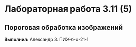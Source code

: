 # Лабораторная работа 3.11 (5) 
## Пороговая обработка изображений


**Выполнил:** Александр З. ПИЖ-б-о-21-1